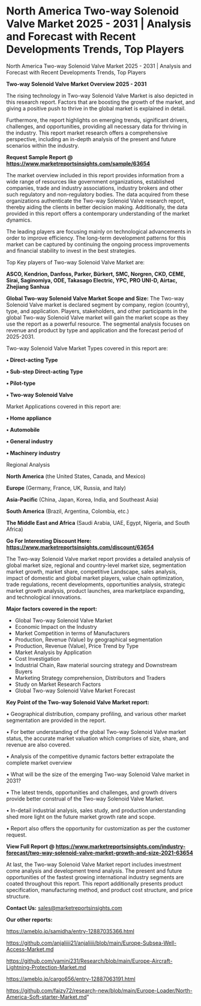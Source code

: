 # North America Two-way Solenoid Valve Market 2025 - 2031 | Analysis and Forecast with Recent Developments Trends, Top Players
North America Two-way Solenoid Valve Market 2025 - 2031 | Analysis and Forecast with Recent Developments Trends, Top Players

<Strong> Two-way Solenoid Valve Market Overview 2025 - 2031</strong>

The rising technology in Two-way Solenoid Valve Market is also depicted in this research report. Factors that are boosting the growth of the market, and giving a positive push to thrive in the global market is explained in detail.

Furthermore, the report highlights on emerging trends, significant drivers, challenges, and opportunities, providing all necessary data for thriving in the industry. This report market research offers a comprehensive perspective, including an in-depth analysis of the present and future scenarios within the industry.

<strong>Request Sample Report @ <a href=https://www.marketreportsinsights.com/sample/63654>https://www.marketreportsinsights.com/sample/63654</a></strong>

The market overview included in this report provides information from a wide range of resources like government organizations, established companies, trade and industry associations, industry brokers and other such regulatory and non-regulatory bodies. The data acquired from these organizations authenticate the Two-way Solenoid Valve research report, thereby aiding the clients in better decision making. Additionally, the data provided in this report offers a contemporary understanding of the market dynamics.

The leading players are focusing mainly on technological advancements in order to improve efficiency. The long-term development patterns for this market can be captured by continuing the ongoing process improvements and financial stability to invest in the best strategies.

Top Key players of Two-way Solenoid Valve Market are:

<strong>ASCO, Kendrion, Danfoss, Parker, Bürkert, SMC, Norgren, CKD, CEME, Sirai, Saginomiya, ODE, Takasago Electric, YPC, PRO UNI-D, Airtac, Zhejiang Sanhua</strong>

<strong><b>Global Two-way Solenoid Valve Market Scope and Size:</b></strong>
The Two-way Solenoid Valve market is declared segment by company, region (country), type, and application. Players, stakeholders, and other participants in the global Two-way Solenoid Valve market will gain the market scope as they use the report as a powerful resource. The segmental analysis focuses on revenue and product by type and application and the forecast period of 2025-2031.

Two-way Solenoid Valve Market Types covered in this report are:

<strong>• Direct-acting Type

• Sub-step Direct-acting Type

• Pilot-type

• Two-way Solenoid Valve</strong>

Market Applications covered in this report are:

<strong>• Home appliance

• Automobile

• General industry

• Machinery industry</strong> 

Regional Analysis

<strong>North America</strong> (the United States, Canada, and Mexico)

<strong>Europe</strong> (Germany, France, UK, Russia, and Italy)

<strong>Asia-Pacific</strong> (China, Japan, Korea, India, and Southeast Asia)

<strong>South America</strong> (Brazil, Argentina, Colombia, etc.)

<strong>The Middle East and Africa</strong> (Saudi Arabia, UAE, Egypt, Nigeria, and South Africa)

<strong>Go For Interesting Discount Here: <a href=https://www.marketreportsinsights.com/discount/63654>https://www.marketreportsinsights.com/discount/63654</a></strong>

The Two-way Solenoid Valve market report provides a detailed analysis of global market size, regional and country-level market size, segmentation market growth, market share, competitive Landscape, sales analysis, impact of domestic and global market players, value chain optimization, trade regulations, recent developments, opportunities analysis, strategic market growth analysis, product launches, area marketplace expanding, and technological innovations.

<strong><b>Major factors covered in the report:</b></strong>
<ul>
  <li>Global Two-way Solenoid Valve Market </li>
  <li>Economic Impact on the Industry</li>
  <li>Market Competition in terms of Manufacturers</li>
  <li>Production, Revenue (Value) by geographical segmentation</li>
  <li>Production, Revenue (Value), Price Trend by Type</li>
  <li>Market Analysis by Application</li>
  <li>Cost Investigation</li>
  <li>Industrial Chain, Raw material sourcing strategy and Downstream Buyers</li>
  <li>Marketing Strategy comprehension, Distributors and Traders</li>
  <li>Study on Market Research Factors</li>
  <li>Global Two-way Solenoid Valve Market Forecast</li>
</ul>

<strong><b>Key Point of the Two-way Solenoid Valve Market report:</b></strong>

• Geographical distribution, company profiling, and various other market segmentation are provided in the report.

• For better understanding of the global Two-way Solenoid Valve market status, the accurate market valuation which comprises of size, share, and revenue are also covered.

• Analysis of the competitive dynamic factors better extrapolate the complete market overview

• What will be the size of the emerging Two-way Solenoid Valve market in 2031?

• The latest trends, opportunities and challenges, and growth drivers provide better construal of the Two-way Solenoid Valve Market.

• In-detail industrial analysis, sales study, and production understanding shed more light on the future market growth rate and scope.

• Report also offers the opportunity for customization as per the customer request.

<strong><b>View Full Report @ <a href=https://www.marketreportsinsights.com/industry-forecast/two-way-solenoid-valve-market-growth-and-size-2021-63654>https://www.marketreportsinsights.com/industry-forecast/two-way-solenoid-valve-market-growth-and-size-2021-63654</a></b></strong>


At last, the Two-way Solenoid Valve Market report includes investment come analysis and development trend analysis. The present and future opportunities of the fastest growing international industry segments are coated throughout this report. This report additionally presents product specification, manufacturing method, and product cost structure, and price structure.

<strong>Contact Us:</strong>
sales@marketreportsinsights.com

<strong>Our other reports:</strong>

<a href=https://ameblo.jp/samidha/entry-12887035366.html>https://ameblo.jp/samidha/entry-12887035366.html</a>

<a href=https://github.com/anjaliiii21/anjaliiii/blob/main/Europe-Subsea-Well-Access-Market.md>https://github.com/anjaliiii21/anjaliiii/blob/main/Europe-Subsea-Well-Access-Market.md</a>

<a href=https://github.com/yamini231/Research/blob/main/Europe-Aircraft-Lightning-Protection-Market.md>https://github.com/yamini231/Research/blob/main/Europe-Aircraft-Lightning-Protection-Market.md</a>

<a href=https://ameblo.jp/cargo656/entry-12887063191.html>https://ameblo.jp/cargo656/entry-12887063191.html</a>

<a href=https://github.com/faizy72/research-new/blob/main/Europe-Loader/North-America-Soft-starter-Market.md>https://github.com/faizy72/research-new/blob/main/Europe-Loader/North-America-Soft-starter-Market.md</a>"
